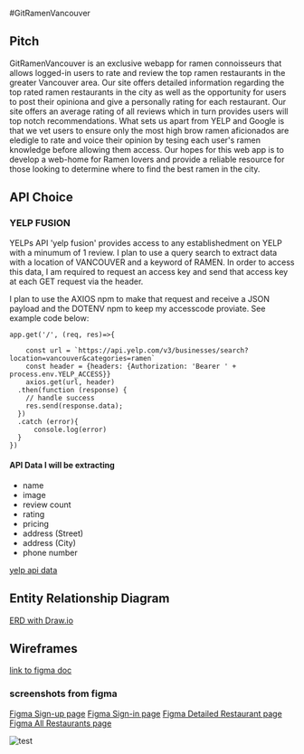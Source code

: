 #GitRamenVancouver

## Pitch
GitRamenVancouver is an exclusive webapp for ramen connoisseurs that allows logged-in users to rate and review the top ramen restaurants in the greater Vancouver area. Our site offers detailed information regarding the top rated ramen restaurants in the city as well as the opportunity for users to post their opiniona and give a personally rating for each restaurant. Our site offers an average rating of all reviews which in turn provides users will top notch recommendations. What sets us apart from YELP and Google is that we vet users to ensure only the most high brow ramen aficionados are eledigle to rate and voice their opinion by tesing each user's ramen knowledge before allowing them access.
Our hopes for this web app is to develop a web-home for Ramen lovers and provide a reliable resource for those looking to determine where to find the best ramen in the city.


## API Choice

### YELP FUSION
YELPs API 'yelp fusion' provides access to any establishedment on YELP with a minumum of 1 review. I plan to use a query search to extract data with a location of VANCOUVER and a keyword of RAMEN. 
In order to access this data, I am required to request an access key and send that access key at each GET request via the header. 

I plan to use the AXIOS npm to make that request and receive a JSON payload and the DOTENV npm to keep my accesscode proviate.
See example code below: 
```
app.get('/', (req, res)=>{

    const url = `https://api.yelp.com/v3/businesses/search?location=vancouver&categories=ramen`
    const header = {headers: {Authorization: 'Bearer ' + process.env.YELP_ACCESS}}
    axios.get(url, header)
  .then(function (response) {
    // handle success
    res.send(response.data);
  })
  .catch (error){
      console.log(error)
  }
})
```

#### API Data I will be extracting

- name
- image
- review count
- rating
- pricing
- address (Street)
- address (City)
- phone number


[yelp api data](YELP-API-DATA.png)


## Entity Relationship Diagram

[ERD with Draw.io](P2-ERDS.png)

## Wireframes


[link to figma doc](https://www.figma.com/file/LrwZ9c6aqCjKA996gKSi7b/jamel?node-id=0%3A1)

### screenshots from figma



[Figma Sign-up page](p2-signup.png)
[Figma Sign-in page](p2-signin.png)
[Figma Detailed Restaurant page](p2-detailrestaurant.png)
[Figma All Restaurants page](p2-allrestaurants.png)

![test](https://github.com/jamelscott/P2-Ramen/blob/main/p2-signup.png?raw=true)
